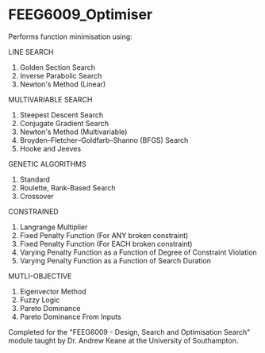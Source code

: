 # FEEG6009_Optimiser
Performs function minimisation using:

LINE SEARCH
1. Golden Section Search
2. Inverse Parabolic Search
3. Newton's Method (Linear)

MULTIVARIABLE SEARCH
1. Steepest Descent Search
2. Conjugate Gradient Search
3. Newton's Method (Multivariable)
4. Broyden–Fletcher–Goldfarb–Shanno (BFGS) Search
5. Hooke and Jeeves

GENETIC ALGORITHMS
1. Standard
2. Roulette, Rank-Based Search
3. Crossover

CONSTRAINED
1. Langrange Multiplier
2. Fixed Penalty Function (For ANY broken constraint)
3. Fixed Penalty Function (For EACH broken constraint)
4. Varying Penalty Function as a Function of Degree of Constraint Violation
5. Varying Penalty Function as a Function of Search Duration

MUTLI-OBJECTIVE
1. Eigenvector Method
2. Fuzzy Logic
3. Pareto Dominance
4. Pareto Dominance From Inputs



Completed for the "FEEG6009 - Design, Search and Optimisation Search" module taught by Dr. Andrew Keane at the University of Southampton.
